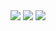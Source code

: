 <div>
     <img align=top src="https://img.shields.io/badge/Discord-7289DA?style=for-the-badge&logo=discord&logoColor=white" href="https://discord.gg/sctHuRpK9J" />
    <img align=top src="https://github-readme-stats.vercel.app/api/top-langs/?username=berkormanli&layout=compact&show_icons=true&title_color=ffffff&icon_color=34abeb&text_color=daf7dc&bg_color=151515"/>
    <img align=top src="https://github-readme-stats.vercel.app/api?username=berkormanli&show_icons=true&theme=radical&border_radius=2" />
 </div>
